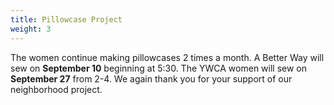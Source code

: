 ```yaml
---
title: Pillowcase Project
weight: 3
---
```


The women continue making pillowcases 2 times a month. A Better Way will sew on **September 10** beginning at 5:30. The YWCA women will sew on **September 27** from 2-4. We again thank you for your support of our neighborhood project.